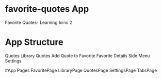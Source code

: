 # favorite-quotes App
Favorite Quotes- Learning Ioinc 2

# App Structure 

Quotes Library
Quotes
Add Quote to Favorite
Favorite Details
Side Menu 
Settings


#App Pages
FavoritePage
LibraryPage
QuotesPage
SettingsPage
TabsPage
